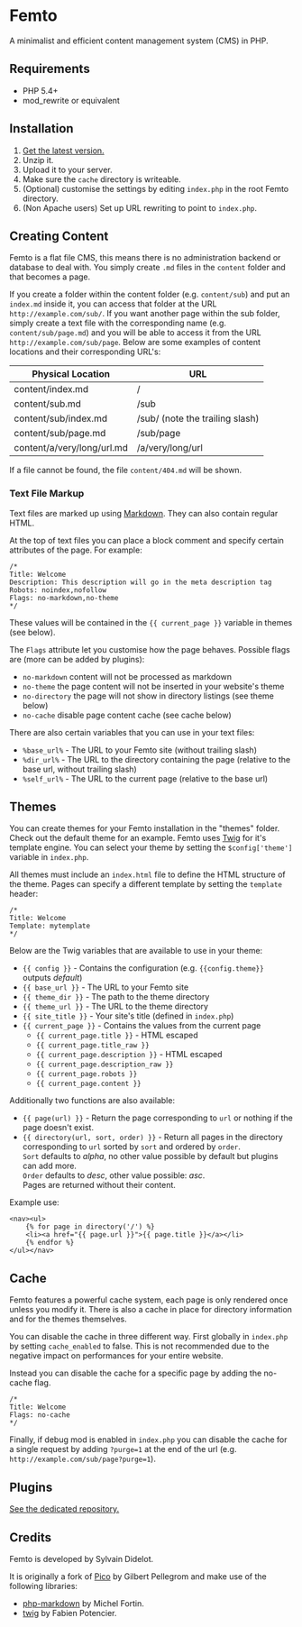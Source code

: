 Femto
=====

A minimalist and efficient content management system (CMS) in PHP.

Requirements
------------

* PHP 5.4+
* mod_rewrite or equivalent

Installation
------------

1. [Get the latest version.](https://github.com/neckcen/femto/releases/latest)
2. Unzip it.
3. Upload it to your server.
4. Make sure the `cache` directory is writeable.
5. (Optional) customise the settings by editing `index.php` in the root Femto
directory.
6. (Non Apache users) Set up URL rewriting to point to `index.php`.

Creating Content
----------------
Femto is a flat file CMS, this means there is no administration backend or
database to deal with. You simply create `.md` files in the `content` folder
and that becomes a page.

If you create a folder within the content folder (e.g. `content/sub`) and put
an `index.md` inside it, you can access that folder at the URL
`http://example.com/sub/`. If you want another page within the sub folder,
simply create a text file with the corresponding name (e.g.
`content/sub/page.md`) and you will be able to access it from the URL
`http://example.com/sub/page`. Below are some examples of content
locations and their corresponding URL's:

Physical Location           | URL
--------------------------- | --------------------------------
content/index.md            | /
content/sub.md              | /sub
content/sub/index.md        | /sub/ (note the trailing slash)
content/sub/page.md         | /sub/page
content/a/very/long/url.md  | /a/very/long/url

If a file cannot be found, the file `content/404.md` will be shown.

### Text File Markup
Text files are marked up using
[Markdown](http://daringfireball.net/projects/markdown/syntax). They can also
contain regular HTML.

At the top of text files you can place a block comment and specify certain
attributes of the page. For example:

    /*
    Title: Welcome
    Description: This description will go in the meta description tag
    Robots: noindex,nofollow
    Flags: no-markdown,no-theme
    */

These values will be contained in the `{{ current_page }}` variable in themes
(see below).

The `Flags` attribute let you customise how the page behaves. Possible flags are
(more can be added by plugins):

* `no-markdown` content will not be processed as markdown
* `no-theme` the page content will not be inserted in your website's theme
* `no-directory` the page will not show in directory listings (see theme below)
* `no-cache` disable page content cache (see cache below)

There are also certain variables that you can use in your text files:

* `%base_url%` - The URL to your Femto site (without trailing slash)
* `%dir_url%` - The URL to the directory containing the page (relative to the 
base url, without trailing slash)
* `%self_url%` - The URL to the current page (relative to the base url)

Themes
------
You can create themes for your Femto installation in the "themes" folder. Check
out the default theme for an example. Femto uses
[Twig](http://twig.sensiolabs.org/documentation) for it's template engine. You
can select your theme by setting the `$config['theme']` variable in `index.php`.

All themes must include an `index.html` file to define the HTML structure of the
theme. Pages can specify a different template by setting the `template` header:

    /*
    Title: Welcome
    Template: mytemplate
    */

Below are the Twig variables that are available to use in your theme:

* `{{ config }}` - Contains the configuration (e.g. `{{config.theme}}` outputs
_default_)
* `{{ base_url }}` - The URL to your Femto site
* `{{ theme_dir }}` - The path to the theme directory
* `{{ theme_url }}` - The URL to the theme directory
* `{{ site_title }}` - Your site's title (defined in `index.php`)
* `{{ current_page }}` - Contains the values from the current page
    * `{{ current_page.title }}` - HTML escaped
    * `{{ current_page.title_raw }}`
    * `{{ current_page.description }}` - HTML escaped
    * `{{ current_page.description_raw }}`
    * `{{ current_page.robots }}`
    * `{{ current_page.content }}`

Additionally two functions are also available:

* `{{ page(url) }}` - Return the page corresponding to `url` or nothing if
the page doesn't exist.
* `{{ directory(url, sort, order) }}` - Return all pages in the directory
corresponding to `url` sorted by `sort` and ordered by `order`.<br/>
`Sort` defaults to _alpha_, no other value possible by default but
plugins can add more.<br/>
`Order` defaults to _desc_, other value possible: _asc_.<br/>
Pages are returned without their content.

Example use:

    <nav><ul>
        {% for page in directory('/') %}
        <li><a href="{{ page.url }}">{{ page.title }}</a></li>
        {% endfor %}
    </ul></nav>

Cache
-----
Femto features a powerful cache system, each page is only rendered once unless
you modify it. There is also a cache in place for directory information and for
the themes themselves.

You can disable the cache in three different way. First globally in `index.php`
by setting `cache_enabled` to false. This is not recommended due to the negative
impact on performances for your entire website.

Instead you can disable the cache for a specific page by adding the no-cache
flag.

    /*
    Title: Welcome
    Flags: no-cache
    */

Finally, if debug mod is enabled in `index.php` you can disable the cache for a 
single request by adding `?purge=1` at the end of the url (e.g. 
`http://example.com/sub/page?purge=1`).

Plugins
-------

[See the dedicated repository.](https://github.com/neckcen/femto-plugin)

Credits
-------

Femto is developed by Sylvain Didelot.

It is originally a fork of [Pico](http://pico.dev7studios.com/) by Gilbert
Pellegrom and make use of the following libraries:

* [php-markdown](https://github.com/michelf/php-markdown) by Michel Fortin.
* [twig](http://twig.sensiolabs.org/) by Fabien Potencier.
